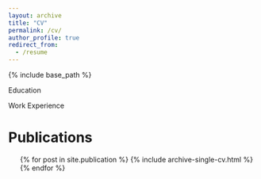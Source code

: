 ```yaml
---
layout: archive
title: "CV"
permalink: /cv/
author_profile: true
redirect_from:
  - /resume
---
```


{% include base_path %}

Education

Work Experience

Publications
======
  <ul>{% for post in site.publication %}
    {% include archive-single-cv.html %}
  {% endfor %}</ul>
